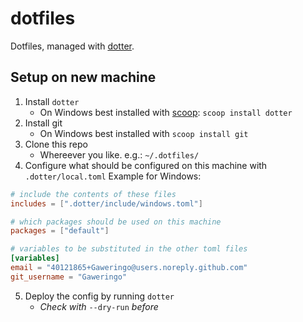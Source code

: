 # dotfiles
Dotfiles, managed with [dotter](https://github.com/SuperCuber/dotter).
## Setup on new machine
1. Install `dotter`
    - On Windows best installed with [scoop](https://scoop.sh): `scoop install dotter`
2. Install git
    - On Windows best installed with `scoop install git`
3. Clone this repo
    - Whereever you like. e.g.: `~/.dotfiles/`
4. Configure what should be configured on this machine with `.dotter/local.toml`
Example for Windows:
```toml
# include the contents of these files
includes = [".dotter/include/windows.toml"]

# which packages should be used on this machine
packages = ["default"]

# variables to be substituted in the other toml files
[variables]
email = "40121865+Gaweringo@users.noreply.github.com"
git_username = "Gaweringo"
```
5. Deploy the config by running `dotter`
    - *Check with* `--dry-run` *before*
